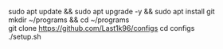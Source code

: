 sudo apt update && sudo apt upgrade -y && sudo apt install git  
mkdir ~/programs && cd ~/programs  
git clone https://github.com/Last1k96/configs
cd configs  
./setup.sh  
